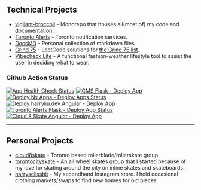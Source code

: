 ## Technical Projects

- [vigilant-broccoli](https://github.com/iamharryliu/vigilant-broccoli) - Monorepo that houses all(most of) my code and documentation.
- [Toronto Alerts](https://torontoalerts.com/) - Toronto notification services.
- [DocsMD](https://harryliu.dev/docs-md) - Personal collection of markdown files.
- [Grind 75](https://harryliu.dev/grind-75) - LeetCode solutions for [the Grind 75 list](https://www.techinterviewhandbook.org/grind75).
- [Vibecheck Lite](https://harryliu.dev/projects/vibecheck-lite/app) - A functional fashion-weather lifestyle tool to assist the user in deciding what to wear.

### Github Action Status

[![App Health Check Status](https://github.com/iamharryliu/vigilant-broccoli/actions/workflows/health-check.yml/badge.svg)](https://github.com/iamharryliu/vigilant-broccoli/actions/workflows/health-check.yml)
[![CMS Flask - Deploy App](https://github.com/iamharryliu/vigilant-broccoli/actions/workflows/cms-flask-deploy.yml/badge.svg)](https://github.com/iamharryliu/vigilant-broccoli/actions/workflows/cms-flask-deploy.yml)
[![Deploy Nx Apps - Deploy Apps Status](https://github.com/iamharryliu/vigilant-broccoli/actions/workflows/nx-apps-deploy.yml/badge.svg)](https://github.com/iamharryliu/vigilant-broccoli/actions/workflows/nx-apps-deploy.yml)
[![Deploy harryliu.dev Angular - Deploy App](https://github.com/iamharryliu/vigilant-broccoli/actions/workflows/harryliu-dev-angular-deploy.yml/badge.svg)](https://github.com/iamharryliu/vigilant-broccoli/actions/workflows/harryliu-dev-angular-deploy.yml)
[![Toronto Alerts Flask - Deploy App Status](https://github.com/iamharryliu/vigilant-broccoli/actions/workflows/toronto-alerts-deploy.yml/badge.svg)](https://github.com/iamharryliu/vigilant-broccoli/actions/workflows/toronto-alerts-deploy.yml)
[![Cloud 8 Skate Angular - Deploy App](https://github.com/iamharryliu/vigilant-broccoli/actions/workflows/cloud-8-skate-angular-deploy.yml/badge.svg)](https://github.com/iamharryliu/vigilant-broccoli/actions/workflows/cloud-8-skate-angular-deploy.yml)

<hr/>

## Personal Projects

- [cloud8skate](https://cloud8skate.com/) - Toronto based rollerblade/rollerskate group.
- [torontocityskate](https://www.instagram.com/torontocityskate/) - An all wheel skates group that I started because of my love for skating around the city on inline skates and skateboards.
- [harrysellsshit](https://www.instagram.com/harrysellsshit/) - My secondhand Instagram store. I hold occasional clothing markets/swaps to find new homes for old pieces.
